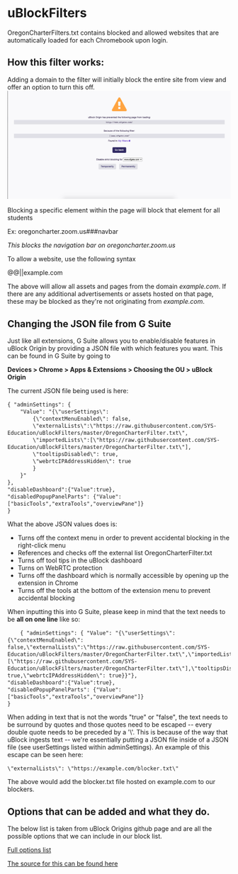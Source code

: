 # uBlockFilters
OregonCharterFilters.txt contains blocked and allowed websites that are automatically loaded for each Chromebook upon login. 

## How this filter works:
Adding a domain to the filter will initially block the entire site from view and offer an option to turn this off. 
![BlockDomain.png](BlockDomain.png)

Blocking a specific element within the page will block that element for all students

Ex: oregoncharter.zoom.us###navbar

_This blocks the navigation bar on oregoncharter.zoom.us_

To allow a website, use the following syntax

@@||example.com

The above will allow all assets and pages from the domain _example.com_. If there are any additional advertisements or assets hosted on that page, these may be blocked as they're not originating from _example.com_.

## Changing the JSON file from G Suite
Just like all extensions, G Suite allows you to enable/disable features in uBlock Origin by providing a JSON file with which features you want. This can be found in G Suite by going to 

**Devices > Chrome > Apps & Extensions > Choosing the OU > uBlock Origin**

The current JSON file being used is here:

    { "adminSettings": { 
        "Value": "{\"userSettings\":
            {\"contextMenuEnabled\": false,
            \"externalLists\":\"https://raw.githubusercontent.com/SYS-Education/uBlockFilters/master/OregonCharterFilter.txt\",
            \"importedLists\":[\"https://raw.githubusercontent.com/SYS-Education/uBlockFilters/master/OregonCharterFilter.txt\"],
            \"tooltipsDisabled\": true,
            \"webrtcIPAddressHidden\": true
            }
        }"
    },
    "disableDashboard":{"Value":true},
    "disabledPopupPanelParts": {"Value": ["basicTools","extraTools","overviewPane"]}
    }

What the above JSON values does is:

- Turns off the context menu in order to prevent accidental blocking in the right-click menu
- References and checks off the external list OregonCharterFilter.txt
- Turns off tool tips in the uBlock dashboard
- Turns on WebRTC protection
- Turns off the dashboard which is normally accessible by opening up the extension in Chrome
- Turns off the tools at the bottom of the extension menu to prevent accidental blocking


    
When inputting this into G Suite, please keep in mind that the text needs to be **all on one line** like so:

        { "adminSettings": { "Value": "{\"userSettings\":{\"contextMenuEnabled\": false,\"externalLists\":\"https://raw.githubusercontent.com/SYS-Education/uBlockFilters/master/OregonCharterFilter.txt\",\"importedLists\":[\"https://raw.githubusercontent.com/SYS-Education/uBlockFilters/master/OregonCharterFilter.txt\"],\"tooltipsDisabled\": true,\"webrtcIPAddressHidden\": true}}"},
    "disableDashboard":{"Value":true},
    "disabledPopupPanelParts": {"Value": ["basicTools","extraTools","overviewPane"]}
    }

When adding in text that is not the words "true" or "false", the text needs to be surround by quotes and those quotes need to be escaped -- every double quote needs to be preceded by a '\\'. This is because of the way that uBlock ingests text -- we're essentially putting a JSON file inside of a JSON file (see userSettings listed within adminSettings). An example of this escape can be seen here:

    \"externalLists\": \"https://example.com/blocker.txt\"

The above would add the blocker.txt file hosted on example.com to our blockers.

## Options that can be added and what they do.
The below list is taken from uBlock Origins github page and are all the possible options that we can include in our block list.

[Full options list](messages.json)

[The source for this can be found here](https://github.com/gorhill/uBlock/blob/master/src/_locales/en/messages.json)
